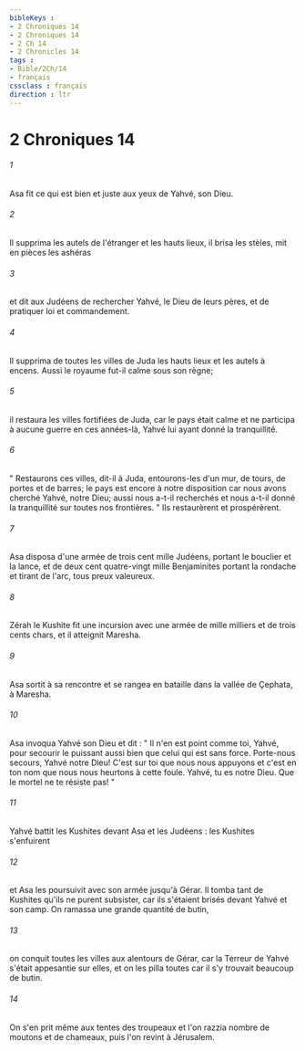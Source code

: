 ```yaml
---
bibleKeys : 
- 2 Chroniques 14
- 2 Chroniques 14
- 2 Ch 14
- 2 Chronicles 14
tags : 
- Bible/2Ch/14
- français
cssclass : français
direction : ltr
---
```


# 2 Chroniques 14

###### 1
Asa fit ce qui est bien et juste aux yeux de Yahvé, son Dieu. 
###### 2
Il supprima les autels de l'étranger et les hauts lieux, il brisa les stèles, mit en pièces les ashéras 
###### 3
et dit aux Judéens de rechercher Yahvé, le Dieu de leurs pères, et de pratiquer loi et commandement. 
###### 4
Il supprima de toutes les villes de Juda les hauts lieux et les autels à encens. Aussi le royaume fut-il calme sous son règne; 
###### 5
il restaura les villes fortifiées de Juda, car le pays était calme et ne participa à aucune guerre en ces années-là, Yahvé lui ayant donné la tranquillité. 
###### 6
" Restaurons ces villes, dit-il à Juda, entourons-les d'un mur, de tours, de portes et de barres; le pays est encore à notre disposition car nous avons cherché Yahvé, notre Dieu; aussi nous a-t-il recherchés et nous a-t-il donné la tranquillité sur toutes nos frontières. " Ils restaurèrent et prospérèrent. 
###### 7
Asa disposa d'une armée de trois cent mille Judéens, portant le bouclier et la lance, et de deux cent quatre-vingt mille Benjaminites portant la rondache et tirant de l'arc, tous preux valeureux. 
###### 8
Zérah le Kushite fit une incursion avec une armée de mille milliers et de trois cents chars, et il atteignit Maresha. 
###### 9
Asa sortit à sa rencontre et se rangea en bataille dans la vallée de Çephata, à Maresha. 
###### 10
Asa invoqua Yahvé son Dieu et dit : " Il n'en est point comme toi, Yahvé, pour secourir le puissant aussi bien que celui qui est sans force. Porte-nous secours, Yahvé notre Dieu! C'est sur toi que nous nous appuyons et c'est en ton nom que nous nous heurtons à cette foule. Yahvé, tu es notre Dieu. Que le mortel ne te résiste pas! " 
###### 11
Yahvé battit les Kushites devant Asa et les Judéens : les Kushites s'enfuirent 
###### 12
et Asa les poursuivit avec son armée jusqu'à Gérar. Il tomba tant de Kushites qu'ils ne purent subsister, car ils s'étaient brisés devant Yahvé et son camp. On ramassa une grande quantité de butin, 
###### 13
on conquit toutes les villes aux alentours de Gérar, car la Terreur de Yahvé s'était appesantie sur elles, et on les pilla toutes car il s'y trouvait beaucoup de butin. 
###### 14
On s'en prit même aux tentes des troupeaux et l'on razzia nombre de moutons et de chameaux, puis l'on revint à Jérusalem. 
